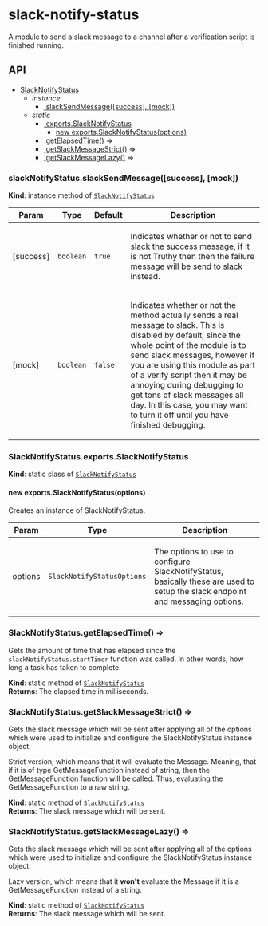 # slack-notify-status

A module to send a slack message to a channel after a verification script is
finished running.

## API


* [SlackNotifyStatus](#SlackNotifyStatus)
    * _instance_
        * [.slackSendMessage([success], [mock])](#SlackNotifyStatus+slackSendMessage)
    * _static_
        * [.exports.SlackNotifyStatus](#SlackNotifyStatus.exports.SlackNotifyStatus)
            * [new exports.SlackNotifyStatus(options)](#new_SlackNotifyStatus.exports.SlackNotifyStatus_new)
        * [.getElapsedTime()](#SlackNotifyStatus.getElapsedTime) ⇒
        * [.getSlackMessageStrict()](#SlackNotifyStatus.getSlackMessageStrict) ⇒
        * [.getSlackMessageLazy()](#SlackNotifyStatus.getSlackMessageLazy) ⇒

<a name="SlackNotifyStatus+slackSendMessage"></a>

### slackNotifyStatus.slackSendMessage([success], [mock])
**Kind**: instance method of [<code>SlackNotifyStatus</code>](#SlackNotifyStatus)  
<table>
  <thead>
    <tr>
      <th>Param</th><th>Type</th><th>Default</th><th>Description</th>
    </tr>
  </thead>
  <tbody>
<tr>
    <td>[success]</td><td><code>boolean</code></td><td><code>true</code></td><td><p>Indicates whether or not to send slack the
success message, if it is not Truthy then then the failure message will
be send to slack instead.</p>
</td>
    </tr><tr>
    <td>[mock]</td><td><code>boolean</code></td><td><code>false</code></td><td><p>Indicates whether or not the method actually
sends a real message to slack. This is disabled by default, since the whole
point of the module is to send slack messages, however if you are using
this module as part of a verify script then it may be annoying during
debugging to get tons of slack messages all day. In this case, you may want
to turn it off until you have finished debugging.</p>
</td>
    </tr>  </tbody>
</table>

<a name="SlackNotifyStatus.exports.SlackNotifyStatus"></a>

### SlackNotifyStatus.exports.SlackNotifyStatus
**Kind**: static class of [<code>SlackNotifyStatus</code>](#SlackNotifyStatus)  
<a name="new_SlackNotifyStatus.exports.SlackNotifyStatus_new"></a>

#### new exports.SlackNotifyStatus(options)
Creates an instance of SlackNotifyStatus.

<table>
  <thead>
    <tr>
      <th>Param</th><th>Type</th><th>Description</th>
    </tr>
  </thead>
  <tbody>
<tr>
    <td>options</td><td><code>SlackNotifyStatusOptions</code></td><td><p>The options to use to configure
SlackNotifyStatus, basically these are used to setup the slack endpoint
and messaging options.</p>
</td>
    </tr>  </tbody>
</table>

<a name="SlackNotifyStatus.getElapsedTime"></a>

### SlackNotifyStatus.getElapsedTime() ⇒
Gets the amount of time that has elapsed since the
`slackNotifyStatus.startTimer` function was called. In other words,
how long a task has taken to complete.

**Kind**: static method of [<code>SlackNotifyStatus</code>](#SlackNotifyStatus)  
**Returns**: The elapsed time in milliseconds.  
<a name="SlackNotifyStatus.getSlackMessageStrict"></a>

### SlackNotifyStatus.getSlackMessageStrict() ⇒
Gets the slack message which will be sent after applying all of the
options which were used to initialize and configure the
SlackNotifyStatus instance object.

Strict version, which means that it will evaluate the Message. Meaning,
that if it is of type GetMessageFunction instead of string, then the
GetMessageFunction function will be called. Thus, evaluating the
GetMessageFunction to a raw string.

**Kind**: static method of [<code>SlackNotifyStatus</code>](#SlackNotifyStatus)  
**Returns**: The slack message which will be sent.  
<a name="SlackNotifyStatus.getSlackMessageLazy"></a>

### SlackNotifyStatus.getSlackMessageLazy() ⇒
Gets the slack message which will be sent after applying all of the
options which were used to initialize and configure the
SlackNotifyStatus instance object.

Lazy version, which means that it **won't** evaluate the Message
if it is a GetMessageFunction instead of a string.

**Kind**: static method of [<code>SlackNotifyStatus</code>](#SlackNotifyStatus)  
**Returns**: The slack message which will be sent.  
